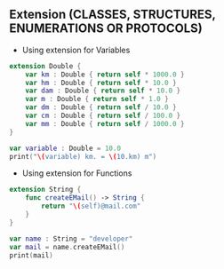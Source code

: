 ## Extension (CLASSES, STRUCTURES, ENUMERATIONS OR PROTOCOLS)

- Using extension for Variables
```swift
extension Double {
    var km : Double { return self * 1000.0 }
    var hm : Double { return self * 10.0 }
    var dam : Double { return self * 10.0 }
    var m : Double { return self * 1.0 }
    var dm : Double { return self / 10.0 }
    var cm : Double { return self / 100.0 }
    var mm : Double { return self / 1000.0 }
}

var variable : Double = 10.0
print("\(variable) km. = \(10.km) m")
```

- Using extension for Functions
```swift
extension String {
    func createEMail() -> String {
        return "\(self)@mail.com"
    }
}

var name : String = "developer"
var mail = name.createEMail()
print(mail)
```
